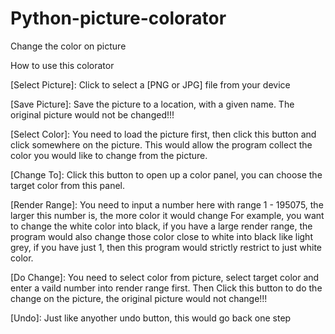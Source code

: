 # Python-picture-colorator
Change the color on picture

How to use this colorator

[Select Picture]: Click to select a [PNG or JPG] file from your device

[Save Picture]: Save the picture to a location, with a given name. The original picture would not be changed!!!

[Select Color]: You need to load the picture first, then click this button and click somewhere on the picture. 
                This would allow the program collect the color you would like to change from the picture.
                
[Change To]: Click this button to open up a color panel, you can choose the target color from this panel.

[Render Range]: You need to input a number here with range 1 - 195075, the larger this number is, the more color it would change
                For example, you want to change the white color into black, if you have a large render range, the program would also
                change those color close to white into black like light grey, if you have just 1, then this program would strictly restrict to
                just white color.
                
[Do Change]: You need to select color from picture, select target color and enter a vaild number into render range first.
             Then Click this button to do the change on the picture, the original picture would not change!!!
             
[Undo]: Just like anyother undo button, this would go back one step
